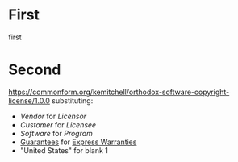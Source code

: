 # First

first

# Second

<https://commonform.org/kemitchell/orthodox-software-copyright-license/1.0.0> substituting:
- _Vendor_ for _Licensor_
- _Customer_ for _Licensee_
- _Software_ for _Program_
- [Guarantees]() for [Express Warranties]()
- "United States" for blank 1
